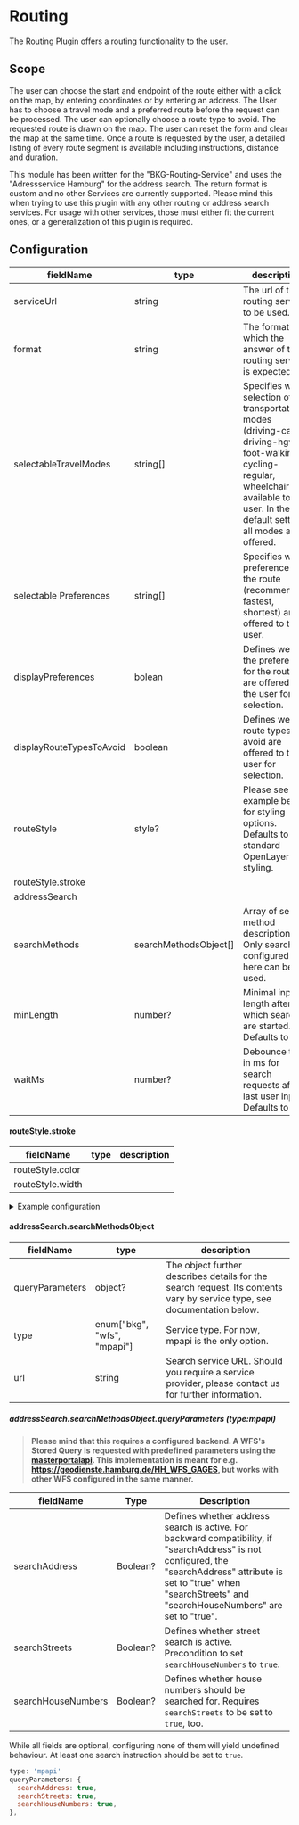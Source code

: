 # Routing

The Routing Plugin offers a routing functionality to the user.

## Scope
The user can choose the start and endpoint of the route either with a click on the map, by entering coordinates or by entering an address. The User has to choose a travel mode and a preferred route before the request can be processed. The user can optionally choose a route type to avoid. The requested route is drawn on the map. The user can reset the form and clear the map at the same time. Once a route is requested by the user, a detailed listing of every route segment is available including instructions, distance and duration.

This module has been written for the "BKG-Routing-Service" and uses the "Adressservice Hamburg" for the address search. The return format is custom and no other Services are currently supported. Please mind this when trying to use this plugin with any other routing or address search services. For usage with other services, those must either fit the current ones, or a generalization of this plugin is required.

## Configuration

| fieldName | type | description |
| - | - | - |
|serviceUrl|string|The url of the routing service to be used.|
|format|string|The format in which the answer of the routing service is expected in.|
|selectableTravelModes|string[]|Specifies which selection of transportation modes (driving-car, driving-hgv, foot-walking, cycling-regular, wheelchair) is available to the user. In the default setting, all modes are offered.|
|selectable Preferences|string[]|Specifies which preferences for the route (recommended, fastest, shortest) are offered to the user.|
|displayPreferences|bolean|Defines wether the preferences for the route are offered to the user for selection.|
|displayRouteTypesToAvoid|boolean|Defines wether route types to avoid are offered to the user for selection.|
|routeStyle|style? | Please see example below for styling options. Defaults to standard OpenLayers styling. |
|routeStyle.stroke|||
|addressSearch|||
|searchMethods | searchMethodsObject[] | Array of search method descriptions. Only searches configured here can be used. |
|minLength | number? | Minimal input length after which searches are started. Defaults to 0. |
|waitMs | number? | Debounce time in ms for search requests after last user input. Defaults to 0. |

#### routeStyle.stroke

| fieldName | type | description |
| - | - | - |
|routeStyle.color|||
|routeStyle.width|||

<details>

The `@masterportal/masterportalapi` has vectorStyles in development. As soon as that's done, we shall use its styling syntax and methods.

For the time being, please use this example as a rough reference as to what can currently be done.

<summary>Example configuration</summary>

```js
routing: {
    routeStyle: {
    stroke: {
      color: '#e51313',
      width: 6,
    },
  },
}
```

</details>

#### addressSearch.searchMethodsObject

| fieldName | type | description |
| - | - | - |
| queryParameters | object? | The object further describes details for the search request. Its contents vary by service type, see documentation below. |
| type | enum["bkg", "wfs", "mpapi"] | Service type. For now, mpapi is the only option. |
| url | string | Search service URL. Should you require a service provider, please contact us for further information. |

##### addressSearch.searchMethodsObject.queryParameters (type:mpapi)

> **Please mind that this requires a configured backend. A WFS's Stored Query is requested with predefined parameters using the [masterportalapi](https://bitbucket.org/geowerkstatt-hamburg/masterportalapi/src/master/). This implementation is meant for e.g. https://geodienste.hamburg.de/HH_WFS_GAGES, but works with other WFS configured in the same manner.**

| fieldName | Type | Description |
| - | - | - |
| searchAddress | Boolean? | Defines whether address search is active. For backward compatibility, if "searchAddress" is not configured, the "searchAddress" attribute is set to "true" when "searchStreets" and "searchHouseNumbers" are set to "true". |
| searchStreets | Boolean? | Defines whether street search is active. Precondition to set `searchHouseNumbers` to `true`. |
| searchHouseNumbers | Boolean? | Defines whether house numbers should be searched for. Requires `searchStreets` to be set to `true`, too. |

While all fields are optional, configuring none of them will yield undefined behaviour. At least one search instruction should be set to `true`.

```js
type: 'mpapi'
queryParameters: {
  searchAddress: true,
  searchStreets: true,
  searchHouseNumbers: true,
},
```
